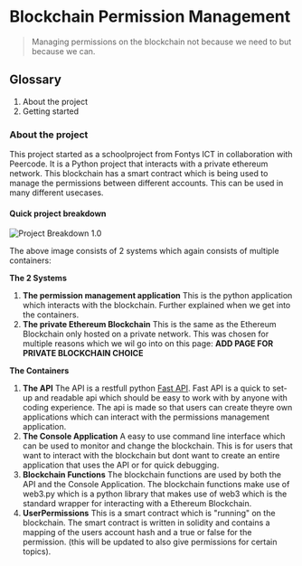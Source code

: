 # Blockchain Permission Management

> Managing permissions on the blockchain not because we need to but because we can.

## Glossary

1. About the project
2. Getting started



### About the project

This project started as a schoolproject from Fontys ICT in collaboration with Peercode. It is a Python project that interacts with a private ethereum network. This blockchain has a smart contract which is being used to manage the permissions between different accounts. This can be used in many different usecases.

#### Quick project breakdown

![Project Breakdown 1.0](https://documents.lucid.app/documents/3aa1f67a-c1f8-44f5-875d-ced1a5271091/pages/YRprA5eG3Zio?a=8548&x=95&y=-1238&w=990&h=1276&store=1&accept=image%2F*&auth=LCA%20f2cc9be68c12069b752a21519a4ec3e21a6ec74c-ts%3D1617264406)

The above image consists of 2 systems which again consists of multiple containers:

**The 2 Systems**

1. **The permission management application** This is the python application which interacts with the blockchain. Further explained when we get into the containers.
2. **The private Ethereum Blockchain** This is the same as the Ethereum Blockchain only hosted on a private network. This was chosen for multiple reasons which we wil go into on this page: **ADD PAGE FOR PRIVATE BLOCKCHAIN CHOICE**

**The Containers**

1. **The API** The API is a restfull python [Fast API](https://fastapi.tiangolo.com). Fast API is a quick to set-up and readable api which should be easy to work with by anyone with coding experience. The api is made so that users can create theyre own applications which can interact with the permissions management application.
2. **The Console Application** A easy to use command line interface which can be used to monitor and change the blockchain. This is for users that want to interact with the blockchain but dont want to create an entire application that uses the API or for quick debugging.
3. **Blockchain Functions** The blockchain functions are used by both the API and the Console Application. The blockchain functions make use of web3.py which is a python library that makes use of web3 which is the standard wrapper for interacting with a Ethereum Blockchain.
4. **UserPermissions** This is a smart contract which is "running" on the blockchain. The smart contract is written in solidity and contains a mapping of the users account hash and a true or false for the permission. \(this will be updated to also give permissions for certain topics\).

